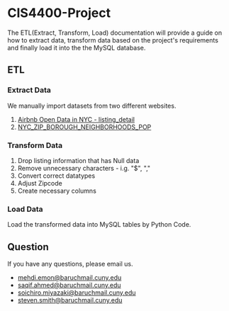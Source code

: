 # CIS4400-Project

The ETL(Extract, Transform, Load) documentation will provide a guide on how to extract data, transform data based on the project's requirements and finally load it into the the MySQL database.


## ETL
### Extract Data
We manually import datasets from two different websites.
1. [Airbnb Open Data in NYC - listing_detail](https://www.kaggle.com/peterzhou/airbnb-open-data-in-nyc?select=listings_detail.csv&fbclid=IwAR0pT11vw9LLVOodCrUePTaUl4Pf7yQOKHupieUPm11S8qkLYE_m1PgEgX4)
2. [NYC_ZIP_BOROUGH_NEIGHBORHOODS_POP](https://data.beta.nyc/en/dataset/pediacities-nyc-neighborhoods/resource/7caac650-d082-4aea-9f9b-3681d568e8a5?fbclid=IwAR2RCw0awQgGTPn3wvDN6TzSDCiTB1QiSy68jNjK4_2Jj3yNylDZ9xc1DTM)

### Transform Data
1. Drop listing information that has Null data
2. Remove unnecessary characters - i.g. "$", ","
3. Convert correct datatypes
4. Adjust Zipcode
5. Create necessary columns 

### Load Data
Load the transformed data into MySQL tables by Python Code.

## Question 
If you have any questions, please email us.

- mehdi.emon@baruchmail.cuny.edu
- saqif.ahmed@baruchmail.cuny.edu
- soichiro.miyazaki@baruchmail.cuny.edu
- steven.smith@baruchmail.cuny.edu
